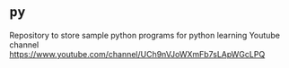 # `py`
Repository to store sample python programs for python learning
Youtube channel https://www.youtube.com/channel/UCh9nVJoWXmFb7sLApWGcLPQ
